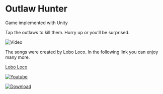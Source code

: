 # Outlaw Hunter
 Game implemented with Unity

Tap the outlaws to kill them. Hurry up or you'll be surprised.

![Video](https://raw.githubusercontent.com/sciruela/outlaw-hunter/master/game.gif)

The songs were created by Lobo Loco. In the following link you can enjoy many more.

[Lobo Loco](https://www.musikbrause.de/)

[![Youtube](https://upload.wikimedia.org/wikipedia/commons/b/b8/YouTube_Logo_2017.svg)](https://www.youtube.com/watch?v=VJVGhqpjChk)

[![Download](http://codekiem.com/wp-content/uploads/2012/02/apk-big.png)](https://github.com/sciruela/outlaw-hunter/blob/main/output.apk?raw=true)
